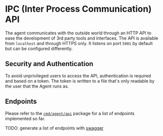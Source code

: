 # IPC (Inter Process Communication) API

The agent communicates with the outside world through an HTTP API to ease the
development of 3rd party tools and interfaces. The API is available from `localhost`
and through HTTPS only. It listens on port `5001` by default but can be configured differently.

## Security and Authentication

To avoid unprivileged users to access the API, authentication is required and based on a token.
The token is written to a file that's only readable by the user that the Agent runs as.

## Endpoints

Please refer to the [`cmd/agent/api`](https://github.com/DataDog/datadog-agent/tree/main/cmd/agent/api)
package for a list of endpoints implemented so far.

TODO: generate a list of endpoints with [swagger](http://swagger.io/)

